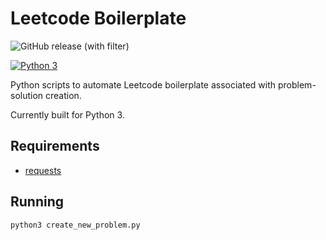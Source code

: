 # Leetcode Boilerplate
![GitHub release (with filter)](https://img.shields.io/github/v/release/eric-cc-su/leetcode-boilerplate?filter=*&label=Release)

[![Python 3](https://github.com/eric-cc-su/leetcode-boilerplate/actions/workflows/python.yml/badge.svg)](https://github.com/eric-cc-su/leetcode-boilerplate/actions/workflows/python.yml)

Python scripts to automate Leetcode boilerplate associated with problem-solution creation.

Currently built for Python 3.

## Requirements
- [requests](https://docs.python-requests.org/en/latest/index.html)

## Running
```
python3 create_new_problem.py
```
